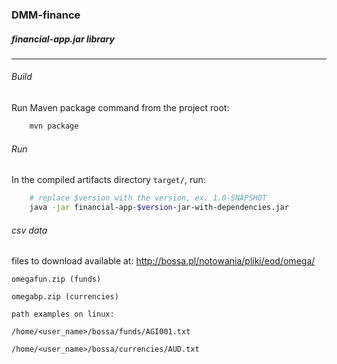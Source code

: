 ### DMM-finance 
##### financial-app.jar library
---
###### Build
Run Maven package command from the project root:
```bash
    mvn package
```
###### Run
In the compiled artifacts directory `target/`, run:
```bash
    # replace $version with the version, ex. 1.0-SNAPSHOT
    java -jar financial-app-$version-jar-with-dependencies.jar
```

###### csv data

files to download available at:
http://bossa.pl/notowania/pliki/eod/omega/

```
omegafun.zip (funds)

omegabp.zip (currencies)
```


```
path examples on linux:

/home/<user_name>/bossa/funds/AGI001.txt

/home/<user_name>/bossa/currencies/AUD.txt
```